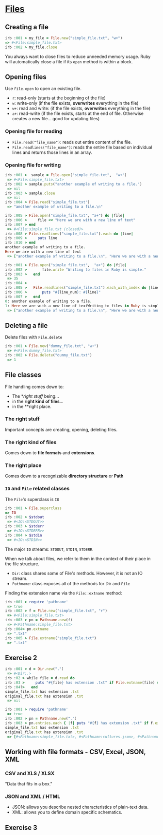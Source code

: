 # [Files](https://launchschool.com/books/ruby/read/files)

## Creating a file

```ruby
irb :001 > my_file = File.new("simple_file.txt", "w+")
=> #<File:simple_file.txt>
irb :002 > my_file.close
```

You always want to close files to reduce unneeded memory usage. Ruby will automatically close a file if its ```open``` method is within a block.

## Opening files

Use ```File.open``` to open an existing file.

* ```r```: read-only (starts at the beginning of the file)
* ```w```: write-only (if the file exists, **overwrites** everything in the file)
* ```w+```: read and write: (if the file exists, **overwrites** everything in the file)
* ```a+```: read-write (if the file exists, starts at the end of file. Otherwise creates a new file... good for updating files)

### Opening file for reading

* ```File.read("file_name")```: reads out entire content of the file.
* ```File.readlines("file_name")```: reads the entire file based on individual lines and returns those lines in an array.

### Opening file for writing

```ruby
irb :001 >  sample = File.open("simple_file.txt",  "w+")
 => #<File:simple_file.txt>
irb :002 > sample.puts("another example of writing to a file.")
 => nil
irb :003 > sample.close
 => nil
irb :004 > File.read("simple_file.txt")
 => "another example of writing to a file.\n"
```

```ruby
irb :005 > File.open("simple_file.txt", "a+") do |file|
irb :006 >     file << "Here we are with a new line of text"
irb :007 > end
 => #<File:simple_file.txt (closed)>
irb :008 > File.readlines("simple_file.txt").each do |line|
irb :009 >     puts line
irb :010 > end
another example of writing to a file.
Here we are with a new line of text
 => ["another example of writing to a file.\n", "Here we are with a new line of text"]
```

```ruby
irb :001 > File.open("simple_file.txt",  "a+") do |file|
irb :002 >       file.write "Writing to files in Ruby is simple."
irb :003 >   end
 => 35
irb :004 >
irb :005 >   File.readlines("simple_file.txt").each_with_index do |line, line_num|
irb :006 >       puts "#{line_num}: #{line}"
irb :007 >   end
0: another example of writing to a file.
1: Here we are with a new line of textWriting to files in Ruby is simple.
 => ["another example of writing to a file.\n", "Here we are with a new line of textWriting to files in Ruby is simple."]
```

## Deleting a file

Delete files with ```File.delete```

```ruby
irb :001 > File.new("dummy_file.txt", "w+")
 => #<File:dummy_file.txt>
irb :002 > File.delete("dummy_file.txt")
 => 1
```

## File classes

File handling comes down to:

* The **right stuff* being...
* in the **right kind of files**...
* in the **right place.

### The right stuff

Important concepts are creating, opening, deleting files.

### The right kind of files

Comes down to **file formats** and **extensions**.

### The right place

Comes down to a recognizable **directory structure** or **Path**

### ```IO``` and ```File``` related classes

The ```File```'s superclass is ```IO```

```ruby
irb :001 > File.superclass
=> IO
irb :002 > $stdout
 => #<IO:<STDOUT>>
irb :003 > $stderr
 => #<IO:<STDERR>>
irb :004 > $stdin
 => #<IO:<STDIN>>
```

The major ```IO``` streams: ```STDOUT```, ```STDIN```, ```STDERR```.

When we talk about files, we refer to them in the context of their place in the file structure.

* ```Dir```: class shares some of File's methods. However, it is not an IO stream.
* ```Pathname```: class exposes all of the methods for Dir and ```File```

Finding the extension name via the ```File::extname``` method:
```ruby
irb :001 > require 'pathname'
 => true
irb :002 > f = File.new("simple_file.txt", "r")
 => #<File:simple_file.txt>
irb :003 > pn = Pathname.new(f)
 => #<Pathname:simple_file.txt>
irb :004> pn.extname
 => ".txt"
irb :005 > File.extname("simple_file.txt")
 => ".txt"
```

## Exercise 2

```ruby
irb :001 > d = Dir.new(".")
 => #<Dir:.>
irb :02 > while file = d.read do
irb :03 >     puts "#{file} has extension .txt" if File.extname(file) == ".txt"
irb :04?>   end
simple_file.txt has extension .txt
original_file.txt has extension .txt
 => nil
```

```ruby
irb :001 > require 'pathname'
 => true
irb :002 > pn = Pathname.new(".")
irb :003 > pn.entries.each { |f| puts "#{f} has extension .txt" if f.extname == ".txt" }
simple_file.txt has extension .txt
original_file.txt has extension .txt
 => [#<Pathname:simple_file.txt>, #<Pathname:cultures.json>, #<Pathname:ruby_book>, #<Pathname:articles.xml>, #<Pathname:chair.rb>, #<Pathname:.git>, #<Pathname:original_file.txt>, #<Pathname:feedzilla.json>, #<Pathname:slashdot>, #<Pathname:articles.json>, #<Pathname:..>, #<Pathname:.>]
```

## Working with file formats - CSV, Excel, JSON, XML

### CSV and XLS / XLSX

"Data that fits in a box."

### JSON and XML / HTML

* JSON: allows you describe nested characteristics of plain-text data.
* XML: allows you to define domain specific schematics.

## Exercise 3